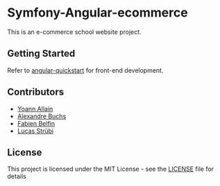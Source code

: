 # Symfony-Angular-ecommerce

This is an e-commerce school website project. 

## Getting Started

Refer to [angular-quickstart](https://github.com/strubix/angular-quickstart) for front-end development.

## Contributors
* [Yoann Allain](https://github.com/yoan-aln)
* [Alexandre Buchs](https://github.com/buuchs)
* [Fabien Belfin](https://github.com/fabouz)
* [Lucas Strübi](https://github.com/strubix)

## License
This project is licensed under the MIT License - see the [LICENSE](LICENSE) file for details
